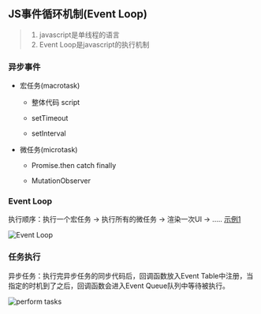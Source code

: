 ## JS事件循环机制(Event Loop)

> 1. javascript是单线程的语言
> 2. Event Loop是javascript的执行机制

### 异步事件

+ 宏任务(macrotask)

	+ 整体代码 script

	+ setTimeout

	+ setInterval

+ 微任务(microtask)

	+ Promise.then catch finally

	+ MutationObserver

### Event Loop

执行顺序：执行一个宏任务 -> 执行所有的微任务 -> 渲染一次UI -> .....
[示例1](https://github.com/chinatjc/pageRender/tree/master/1)


![Event Loop](https://i.loli.net/2019/05/15/5cdc05fe6c3cf92991.png)

### 任务执行

异步任务：执行完异步任务的同步代码后，回调函数放入Event Table中注册，当指定的时机到了之后，回调函数会进入Event Queue队列中等待被执行。

![perform tasks](https://i.loli.net/2019/05/15/5cdc0643c648b71584.png)